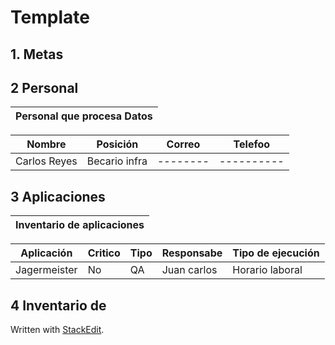 # Template
## 1.  Metas
## 2 Personal

|Personal que procesa Datos|
|---------------------|

|Nombre | Posición | Correo | Telefoo |
|------|-----------|--------|----------|
|Carlos Reyes| Becario infra|--------|----------|

## 3 Aplicaciones
| Inventario de aplicaciones | 
|-----------------------------|

|Aplicación|Critico| Tipo| Responsabe|Tipo de ejecución|
|-----|-----|-----|-------|---|
|Jagermeister|No|QA|Juan carlos|Horario laboral |

## 4 Inventario de 
 Written with [StackEdit](https://stackedit.io/).
<!--stackedit_data:
eyJoaXN0b3J5IjpbLTE0NTU3NDE0MDAsLTE5NDk3MjYzMTksMj
AyMzQ2NzcxNywtODc1MDM3MjI0LDE2MjI3NTA4ODksNzMwOTk4
MTE2XX0=
-->